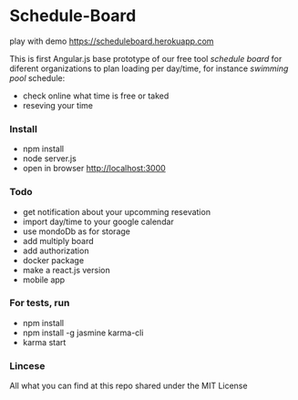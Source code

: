 # Schedule-Board

play with demo https://scheduleboard.herokuapp.com

This is first Angular.js base prototype of our free tool *schedule board* for diferent organizations to plan loading per day/time, for instance *swimming pool* schedule:

* check online what time is free or taked
* reseving your time

### Install

* npm install
* node server.js
* open in browser [http://localhost:3000](http://localhost:3000)

### Todo

* get notification about your upcomming resevation
* import day/time to your google calendar
* use mondoDb as for storage
* add multiply board
* add authorization
* docker package
* make a react.js version
* mobile app

### For tests, run
* npm install
* npm install -g jasmine karma-cli
* karma start

### Lincese

All what you can find at this repo shared under the MIT License

